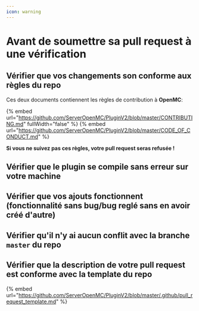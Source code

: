 ```yaml
---
icon: warning
---
```


# Avant de soumettre sa pull request à une vérification

## Vérifier que vos changements son conforme aux règles du repo

Ces deux documents contiennent les règles de contribution à **OpenMC**:

{% embed url="https://github.com/ServerOpenMC/PluginV2/blob/master/CONTRIBUTING.md" fullWidth="false" %}
{% embed url="https://github.com/ServerOpenMC/PluginV2/blob/master/CODE_OF_CONDUCT.md" %}

**Si vous ne suivez pas ces règles, votre pull request seras refusée !**

## Vérifier que le plugin se compile sans erreur sur votre machine
## Vérifier que vos ajouts fonctionnent (fonctionnalité sans bug/bug reglé sans en avoir créé d'autre)
## Vérifier qu'il n'y ai aucun conflit avec la branche `master` du repo
## Vérifier que la description de votre pull request est conforme avec la template du repo

{% embed url="https://github.com/ServerOpenMC/PluginV2/blob/master/.github/pull_request_template.md" %}

